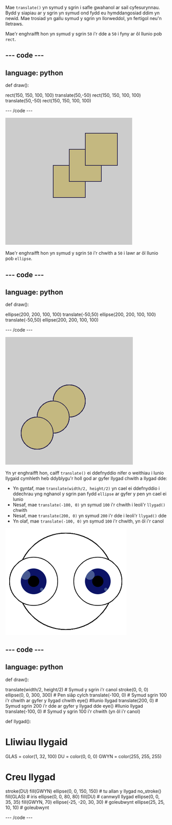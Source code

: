 Mae `translate()` yn symud y sgrin i safle gwahanol ar sail cyfesurynnau. Bydd y siapiau ar y sgrin yn symud ond fydd eu hymddangosiad ddim yn newid. Mae trosiad yn gallu symud y sgrin yn llorweddol, yn fertigol neu'n lletraws.

Mae'r enghraifft hon yn symud y sgrin `50` i'r dde a `50` i fyny ar ôl llunio pob `rect`.

--- code ---
---
language: python
---

def draw():

  rect(150, 150, 100, 100) 
  translate(50,-50) 
  rect(150, 150, 100, 100) 
  translate(50,-50) 
  rect(150, 150, 100, 100) 

  --- /code ---

![Delwedd o sgwâr gwreiddiol a dau sgwâr wedi'u trosi. Roedd pob trosiad wedi symud y sgŵar <code>50</code> i'r dde a <code>50</code> i lawr](images/translate_square.png)

Mae'r enghraifft hon yn symud y sgrin `50` i'r chwith a `50` i lawr ar ôl llunio pob `ellipse`.

--- code ---
---
language: python
---

def draw():

  ellipse(200, 200, 100, 100) 
  translate(-50,50) 
  ellipse(200, 200, 100, 100) 
  translate(-50,50) 
  ellipse(200, 200, 100, 100)

--- /code ---

![Delwedd o gylch gwreiddiol a dau gylch wedi'u trosi. Roedd pob trosiad wedi symud y sgŵar <code>50</code> i'r dde a <code>50</code> i lawr](images/translate_circle.png)

Yn yr enghraifft hon, caiff `translate()` ei ddefnyddio nifer o weithiau i lunio llygaid cymhleth heb ddyblygu'r holl god ar gyfer llygad chwith a llygad dde:
+ Yn gyntaf, mae `translate(width/2, height/2)` yn cael ei ddefnyddio i ddechrau yng nghanol y sgrin pan fydd `ellipse` ar gyfer y pen yn cael ei lunio
+ Nesaf, mae `translate(-100, 0)` yn symud `100` i'r chwith i leoli'r `llygad()` chwith
+ Nesaf, mae `translate(200, 0)` yn symud `200` i'r dde i leoli'r `llygad()` dde
+ Yn olaf, mae `translate(-100, 0)` yn symud `100` i'r chwith, yn ôl i'r canol

![Delwedd o ben siâp cylch â llygad chwith a dde](images/translate_eyes.png)

--- code ---
---
language: python
---

def draw():

  translate(width/2, height/2) # Symud y sgrin i'r canol 
  stroke(0, 0, 0) 
  ellipse(0, 0, 300, 300) # Pen siâp cylch
  translate(-100, 0) # Symud sgrin 100 i'r chwith ar gyfer y llygad chwith 
  eye() #llunio llygad
  translate(200, 0) # Symud sgrin 200 i'r dde ar gyfer y llygad dde 
  eye() #llunio llygad
  translate(-100, 0) # Symud y sgrin 100 i'r chwith (yn ôl i'r canol)

def llygad():

# Lliwiau llygaid
  GLAS = color(1, 32, 100) 
  DU = color(0, 0, 0) 
  GWYN = color(255, 255, 255)

# Creu llygad
  stroke(DU) 
  fill(GWYN) 
  ellipse(0, 0, 150, 150) # tu allan y llygad 
  no_stroke() 
  fill(GLAS) # iris 
  ellipse(0, 0, 80, 80) 
  fill(DU) # cannwyll llygad 
  ellipse(0, 0, 35, 35) 
  fill(GWYN, 70) 
  ellipse(-25, -20, 30, 30) # goleubwynt 
  ellipse(25, 25, 10, 10) # goleubwynt

--- /code ---
